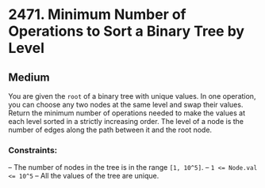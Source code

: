 # 2471. Minimum Number of Operations to Sort a Binary Tree by Level

## Medium

You are given the `root` of a binary tree with unique values. In one operation, you can choose any two nodes at the same
level and swap their values. Return the minimum number of operations needed to make the values at each level sorted in a
strictly increasing order. The level of a node is the number of edges along the path between it and the root node.

### Constraints:

– The number of nodes in the tree is in the range `[1, 10^5]`.
– `1 <= Node.val <= 10^5`
– All the values of the tree are unique.

